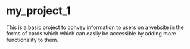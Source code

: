 # my_project_1
This is a basic project to convey information to users on a website in the forms of cards which which can easily be accessible by adding more functionality to them. 
